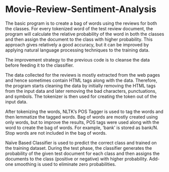 # Movie-Review-Sentiment-Analysis

The basic program is to create a bag of words using the reviews for both the classes. For every tokenized word of the test review document, the program will calculate the relative probability of the word in both the classes and then assign the document to the class with higher probability. This approach gives relatively a good accuracy, but it can be improved by applying natural language processing techniques to the training data.

The improvement strategy to the previous code is to cleanse the data before feeding it to the classifier.

The data collected for the reviews is mostly extracted from the web pages and hence sometimes contain HTML tags along with the data. Therefore, the program starts cleaning the data by initially removing the HTML tags from the input data and later removing the bad characters, punctuations, and symbols. The tokenizer is then used for creating the token out of the input data. 

After tokenizing the words, NLTK’s POS Tagger is used to tag the words and then lemmatize the tagged words. Bag of words are mostly created using only words, but to improve the results, POS tags were used along with the word to create the bag of words. For example, ‘bank’ is stored as bank/N. Stop words are not included in the bag of words. 

Naïve Based Classifier is used to predict the correct class and trained on the training dataset. During the test phase, the classifier generates the probability of the given test document for each class and then assigns the documents to the class (positive or negative) with higher probability. Add-one smoothing is used to eliminate zero probabilities.


